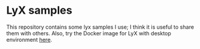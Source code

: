 # LyX samples #

This repository contains some lyx samples I use; I think it is useful to share them with others. Also, try the Docker
image for LyX with desktop environment [here](https://github.com/x11vnc/lyx-desktop).
